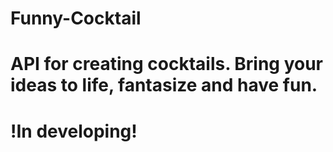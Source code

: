 # Funny-Cocktail
 
<h1>API for creating cocktails. Bring your ideas to life, fantasize and have fun.</h1>

# !In developing! #

